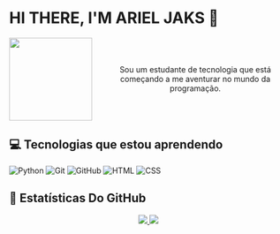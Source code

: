 <h1> HI THERE, I'M ARIEL JAKS 👋</h1> 

<div align="center" style="display: flex; align-items: center; justify-content: center; gap: 20px;">
  <img height="150" src="https://ohiofi.com/assets/nyan.gif"/>
  <p style="margin: 0; padding: 0;">Sou um estudante de tecnologia que está começando a me aventurar no mundo da programação.</p>
</div>

<h2>💻 Tecnologias que estou aprendendo</h2>

<!--![JavaScript](https://img.shields.io/badge/JavaScript-F7DF1E?style=for-the-badge&logo=javascript&logoColor=black)
![TypeScript](https://img.shields.io/badge/TypeScript-007ACC?style=for-the-badge&logo=typescript&logoColor=white)
![React](https://img.shields.io/badge/React-20232A?style=for-the-badge&logo=react&logoColor=61DAFB)
![Node](https://img.shields.io/badge/Node.js-43853D?style=for-the-badge&logo=node.js&logoColor=white)
![Python](https://img.shields.io/badge/Python-3776AB?style=for-the-badge&logo=python&logoColor=white)
![Java](https://img.shields.io/badge/Java-ED8B00?style=for-the-badge&logo=openjdk&logoColor=white)
![Docker](https://img.shields.io/badge/Docker-2496ED?style=for-the-badge&logo=docker&logoColor=white)
![AWS](https://img.shields.io/badge/AWS-232F3E?style=for-the-badge&logo=amazon-aws&logoColor=white)
-->
![Python](https://img.shields.io/badge/Python-3776AB?style=for-the-badge&logo=python&logoColor=white)
![Git](https://img.shields.io/badge/Git-F05032?style=for-the-badge&logo=git&logoColor=white)
![GitHub](https://img.shields.io/badge/GitHub-181717?style=for-the-badge&logo=github&logoColor=white)
![HTML](https://img.shields.io/badge/HTML-239120?style=for-the-badge&logo=html5&logoColor=white)
![CSS](https://img.shields.io/badge/CSS3-1572B6?style=for-the-badge&logo=css3&logoColor=white)


<h2>🚀 Estatísticas Do GitHub</h2>

<p align="center">
  <a href="https://github.com/Serif-beef">
    <img src="https://github-readme-stats.vercel.app/api?username=Serif-beef&show_icons=true&theme=transparent&locale=pt-br&custom_title=Estatísticas%20Gerais&card_width=400" />
    <img src="https://github-readme-stats.vercel.app/api/top-langs/?username=Serif-beef&theme=transparent&locale=pt-br&hide_progress=true&card_width=400" />
  </a>
</p>
